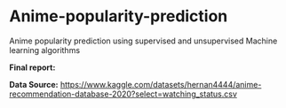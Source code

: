 # Anime-popularity-prediction
Anime popularity prediction using supervised and unsupervised Machine learning algorithms

**Final report:**

**Data Source:** https://www.kaggle.com/datasets/hernan4444/anime-recommendation-database-2020?select=watching_status.csv
